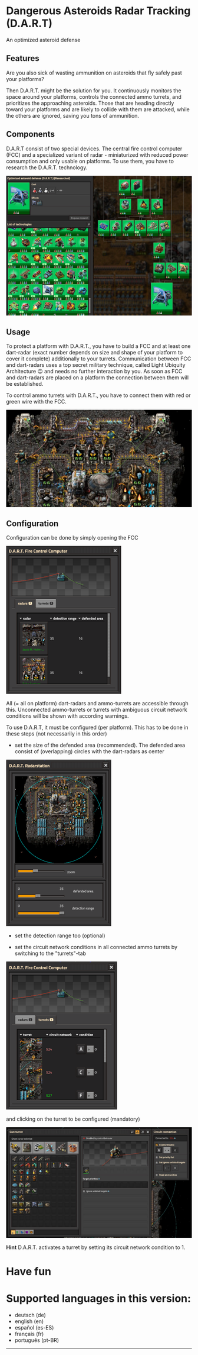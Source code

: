 # Dangerous Asteroids Radar Tracking (D.A.R.T)

An optimized asteroid defense


## Features
Are you also sick of wasting ammunition on asteroids that fly safely past your platforms? 

Then D.A.R.T. might be the solution for you. It continuously monitors the space around your platforms, controls the 
connected ammo turrets, and prioritizes the approaching asteroids. Those that are heading directly toward your platforms
and are likely to collide with them are attacked, while the others are ignored, saving you tons of ammunition.

## Components
D.A.R.T consist of two special devices. The central fire control computer (FCC) and a specialized variant of radar -
miniaturized with reduced power consumption and only usable on platforms. To use them, you have to research the D.A.R.T. 
technology.

![D.A.R.T. technology](https://github.com/xyzzycgn/dart/blob/main/doc/dart-technology.png?raw=true)

## Usage
To protect a platform with D.A.R.T., you have to build a FCC and at least one dart-radar (exact number depends on size and 
shape of your platform to cover it complete) additionally to your turrets. Communication between FCC and dart-radars uses a top secret military 
technique, called Light Ubiquity Architecture 😉 and needs no further interaction by you. As soon as FCC and dart-radars 
are placed on a platform the connection between them will be established. 

To control ammo turrets with D.A.R.T., you have to connect them with red or green wire with the FCC.

![D.A.R.T. on a platform](https://github.com/xyzzycgn/dart/blob/main/doc/dart-on-platform.png?raw=true)

## Configuration
Configuration can be done by simply opening the FCC 

![configure FCC](https://github.com/xyzzycgn/dart/blob/main/doc/dart-configure-main.png?raw=true)

All (= all on platform) dart-radars and ammo-turrets are accessible through this. Unconnected ammo-turrets or turrets 
with ambiguous circuit network conditions will be shown with according warnings.


To use D.A.R.T, it must be configured (per platform). This has to be done in these steps (not necessarily in this order)

- set the size of the defended area (recommended). The defended area consist of (overlapping) circles with the dart-radars as center 

![configure radar](https://github.com/xyzzycgn/dart/blob/main/doc/dart-configure-main-radar.png?raw=true)

- set the detection range too (optional)

- set the circuit network conditions in all connected ammo turrets by switching to the "turrets"-tab 

![show turrets](https://github.com/xyzzycgn/dart/blob/main/doc/dart-configure-main-turrets.png?raw=true)

  and clicking on the turret to be configured (mandatory)

![configure turret](https://github.com/xyzzycgn/dart/blob/main/doc/gun-turret.png?raw=true|height=300)

**Hint**
D.A.R.T. activates a turret by setting its circuit network condition to 1.


# Have fun

# Supported languages in this version:
  - deutsch (de)
  - english (en)
  - español (es-ES)
  - français (fr)
  - português (pt-BR)
----

